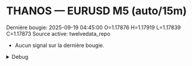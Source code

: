 # THANOS — EURUSD M5 (auto/15m)
Dernière bougie: 2025-09-19 04:45:00  O=1.17876  H=1.17919  L=1.17839  C=1.17873
Source active: twelvedata_repo

- Aucun signal sur la dernière bougie.

<details><summary>Debug</summary>

- TD_API_KEY manquant.

</details>